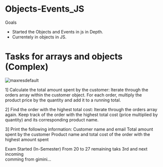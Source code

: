 # Objects-Events_JS
Goals
- Started the Objects and Events in js in Depth.
- Currentely in objects in JS.

# Tasks for arrays and objects (Complex)

![maxresdefault](https://github.com/cnnarayanchavan/Objects-Events_JS/assets/113028954/fa21fa21-e627-4503-80d4-20e42bea28f1)

1] Calculate the total amount spent by the customer:
   Iterate through the orders array within the customer object.
   For each order, multiply the product price by the quantity and add it to a running total.

2] Find the order with the highest total cost:
   Iterate through the orders array again.
   Keep track of the order with the highest total cost (price multiplied by quantity) and its corresponding product        name.

3] Print the following information:
   Customer name and email
   Total amount spent by the customer
   Product name and total cost of the order with the highest amount spent


   Exam Started (In-Semester) From 20 to 27
   remaining taks 3rd and next incoming   
   comming from gimini...
   
